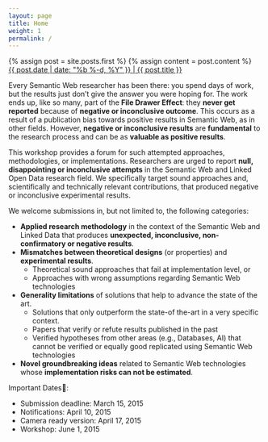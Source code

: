```yaml
---
layout: page
title: Home
weight: 1
permalink: /
---
```

<div class="blog-index">  
{% assign post = site.posts.first %}
{% assign content = post.content %}
<div class="entry-title"><a href="{{ root_url }}{{ post.url }}">{{ post.date | date: "%b %-d, %Y" }} | {{ post.title }}</a></div>
</div>

Every Semantic Web researcher has been there: you spend days of work, but the results just don’t give the answer you were hoping for. The work ends up, like so many, part of the **File Drawer Effect**: they **never get reported** because of **negative or inconclusive outcome**. This occurs as a result of a publication bias towards positive results in Semantic Web, as in other fields. However, **negative or inconclusive results** are **fundamental** to the research process and can be as **valuable as positive results**.

This workshop provides a forum for such attempted approaches, methodologies, or implementations. Researchers are urged to report **null, disappointing or inconclusive attempts** in the Semantic Web and Linked Open Data research field. We specifically target sound approaches and, scientifically and technically relevant contributions, that produced negative or inconclusive experimental results.

We welcome submissions in, but not limited to, the following categories:

- **Applied research methodology** in the context of the Semantic Web and Linked Data that produces **unexpected, inconclusive, non-confirmatory or negative results**.
- **Mismatches between theoretical designs** (or properties) and **experimental results**.
  - Theoretical sound approaches that fail at implementation level, or
  - Approaches with wrong assumptions regarding Semantic Web technologies
- **Generality limitations** of solutions that help to advance the state of the art.
  - Solutions that only outperform the state-of the-art in a very specific context.
  - Papers that verify or refute results published in the past
  - Verified hypotheses from other areas (e.g., Databases, AI) that cannot be verified or equally good replicated using Semantic Web technologies
- **Novel groundbreaking ideas** related to Semantic Web technologies whose **implementation risks can not be estimated**.

Important Dates:

- Submission deadline: March 15, 2015
- Notifications: April 10, 2015
- Camera ready version: April 17, 2015
- Workshop: June 1, 2015
